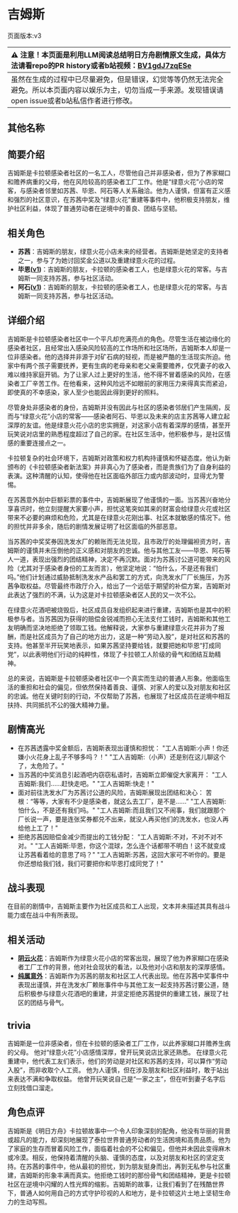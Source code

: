 # 吉姆斯
页面版本:v3
 

| :warning: 注意！本页面是利用LLM阅读总结明日方舟剧情原文生成，具体方法请看repo的PR history或者b站视频：[BV1gdJ7zqESe](https://www.bilibili.com/video/BV1gdJ7zqESe/)         |
|:----------------------------|
| 虽然在生成的过程中已尽量避免，但是错误，幻觉等等仍然无法完全避免。所以本页面内容以娱乐为主，切勿当成一手来源。发现错误请open issue或者b站私信作者进行修改。|



## 其他名称

## 简要介绍
吉姆斯是卡拉顿感染者社区的一名工人，尽管他自己并非感染者，但为了养家糊口和赡养病重的父母，他在风险较高的感染者工厂工作。他是“绿意火花”小店的常客，与感染者邻里如苏茜、毕恩、阿石等人关系融洽。他为人谨慎，但富有正义感和强烈的社区意识，在苏茜中奖及“绿意火花”重建等事件中，他积极支持朋友，维护社区利益，体现了普通劳动者在逆境中的善良、团结与坚韧。
## 相关角色
-   **苏茜**：吉姆斯的朋友，绿意火花小店未来的经营者。吉姆斯是她坚定的支持者之一，参与了为她讨回奖金公道以及重建绿意火花的过程。
-   **毕恩([v1](../chars/extended_char_bi_en.md))**：吉姆斯的朋友，卡拉顿的感染者工人，也是绿意火花的常客。与吉姆斯一同支持苏茜，参与社区活动。
-   **阿石([v1](../chars/extended_char_a_shi.md))**：吉姆斯的朋友，卡拉顿的感染者工人，也是绿意火花的常客。与吉姆斯一同支持苏茜，参与社区活动。
## 详细介绍
吉姆斯是卡拉顿感染者社区中一个平凡却充满亮点的角色。尽管生活在被边缘化的感染者社区，且经常出入感染风险较高的工作场所和社区场所，吉姆斯本人却是一位非感染者。他的选择并非源于对矿石病的轻视，而是被严酷的生活现实所迫。他家中有两个孩子需要抚养，更有生病的老母亲和老父亲需要赡养，仅凭妻子的收入难以维持家庭开销。为了让家人过上更好的生活，他不得不冒着感染的风险，在感染者工厂辛苦工作。在他看来，这种风险远不如眼前的家用压力来得真实而紧迫，即使真的不幸感染，家人至少也能因此得到更好的照料。

尽管身处非感染者的身份，吉姆斯并没有因此与社区的感染者邻居们产生隔阂，反而与“绿意火花”小店的常客——感染者阿石、毕恩以及未来的店主苏茜等人建立起深厚的友谊。他是绿意火花小店的忠实拥趸，对这家小店有着深厚的感情，甚至开玩笑说对店里的熟悉程度超过了自己的家。在社区生活中，他积极参与，是社区情感的重要连接点之一。

卡拉顿复杂的社会环境下，吉姆斯对政策和权力机构持谨慎和怀疑态度。他认为新颁布的《卡拉顿感染者新法案》并非真心为了感染者，而是贵族们为了自身利益的表演。这种清醒的认知，使得他在社区面临外部压力或内部波动时，显得尤为警惕。

在苏茜意外刮中巨额彩票的事件中，吉姆斯展现了他谨慎的一面。当苏茜兴奋地分享喜讯时，他立刻提醒大家要小声，担忧这笔突如其来的财富会给绿意火花或社区带来不必要的麻烦和危险，尤其是在绿意火花刚出事、社区本就敏感的情况下。他的担忧并非多余，随后的剧情发展证明了社区面临的外部恶意。

当苏茜的中奖奖券因洗发水厂的赖账而无法兑现，且市政厅的处理偏袒资方时，吉姆斯的谨慎并未压倒他的正义感和对朋友的忠诚。他与其他工友——毕恩、阿石等人一道，表现出强烈的团结精神，决定不再沉默。面对为苏茜讨公道可能带来的风险（尤其对于感染者身份的工友而言），他坚定地说：“怕什么，不是还有我们吗。”他们计划通过威胁抵制洗发水产品和罢工的方式，向洗发水厂厂长施压，为苏茜争取权益。尽管最终市政厅介入，给出了一个远低于期望的补偿方案，吉姆斯对此表达了强烈的不满，认为这是对卡拉顿感染者区人民的又一次不公。

在绿意火花酒吧被烧毁后，社区成员自发组织起来进行重建，吉姆斯也是其中的积极参与者。当苏茜因为获得的赔偿金锐减而担心无法支付工钱时，吉姆斯和其他工友明确而坚决地拒绝了领取工钱。他解释说，大家参与重建绿意火花并非为了报酬，而是社区成员为了自己的地方出力，这是一种“劳动入股”，是对社区和苏茜的支持。他甚至半开玩笑地表示，如果苏茜坚持要给钱，就要把她和毕恩“打成同党”，以此表明他们行动的纯粹性，体现了卡拉顿工人阶级的骨气和团结互助精神。

总的来说，吉姆斯是卡拉顿感染者社区中一个真实而生动的普通人形象。他面临生活的重担和社会的偏见，但依然保持着善良、谨慎、对家人的爱以及对朋友和社区的忠诚。他在关键时刻的行动，不仅帮助了苏茜，也展现了社区成员在逆境中相互扶持、共同抵抗不公的强大精神力量。
## 剧情高光
*   在苏茜透露中奖金额后，吉姆斯表现出谨慎和担忧：
    "工人吉姆斯:小声！你还嫌小火花身上乱子不够多吗？！"
    "工人吉姆斯:（小声）还是别在这儿聊这个了，太危险了。"
*   当苏茜的中奖消息引起酒吧内窃窃私语时，吉姆斯立即催促大家离开：
    "工人吉姆斯:我们......赶快走吧。"
    "工人吉姆斯:快走！"
*   面对前往洗发水厂为苏茜讨公道的风险，吉姆斯展现出团结和决心：
    苦根：“等等，大家有不少是感染者，就这么去工厂，是不是......”
    "工人吉姆斯:怕什么，不是还有我们吗。"
    "工人吉姆斯:而且我们又不闹事，我们就跟那个厂长说一声，要是连张奖券都兑不出来，就没人再买他们的洗发水，也没人再给他上工了！"
*   拒绝苏茜因赔偿金减少而提出的工钱分配：
    "工人吉姆斯:不对，不对不对不对。"
    "工人吉姆斯:毕恩，你这个混球，怎么连个话都带不明白！这不就变成让苏茜看着给的意思了吗？"
    "工人吉姆斯:苏茜，这回大家可不听你的。要是你还想给我们钱，我们可要把你和毕恩打成同党了！"
## 战斗表现
在目前的剧情中，吉姆斯主要作为社区成员和工人出现，文本并未描述其具有战斗能力或在战斗中有所表现。
## 相关活动
-   **[阴云火花](../stories/act10mini.md)**：吉姆斯作为绿意火花小店的常客出现，展现了他为养家糊口在感染者工厂工作的背景，他对社会现状的看法，以及他对小店和朋友的深厚感情。
-   **[纯属意外](../stories/story_gdglow_set_1.md)**：吉姆斯作为苏茜的朋友和社区工人代表出现。他在苏茜中奖事件中表现出谨慎，并在洗发水厂赖账事件中与其他工友一起支持苏茜讨要公道，随后积极参与绿意火花酒吧的重建，并坚定拒绝苏茜提供的重建工钱，展现了社区的团结与骨气。
## trivia
吉姆斯是一位非感染者，但在卡拉顿的感染者工厂工作，以此养家糊口并赡养生病的父母。
他对“绿意火花”小店感情深厚，曾开玩笑说店比家还熟悉。
在绿意火花重建中，他代表工友们表示，他们的劳动是对社区和苏茜的支持，可以算作“劳动入股”，而非收取个人工资。
他为人谨慎，但在涉及朋友和社区利益时，敢于站出来表达不满和争取权益。
他曾开玩笑说自己是“一家之主”，但在听到妻子名字后立刻找借口溜走。
## 角色点评
吉姆斯是《明日方舟》卡拉顿故事中一个令人印象深刻的配角，他没有华丽的背景或超凡的能力，却深刻地展现了泰拉世界普通劳动者的生活困境和高贵品质。他为了家庭的生存而冒着风险工作，面临着社会的不公和偏见，但他并未因此变得麻木或冷漠。相反，他保持着清醒的头脑、谨慎的态度，以及对朋友和社区的坚定支持。在苏茜的事件中，他从最初的担忧，到为朋友挺身而出，再到无私参与社区重建，吉姆斯的形象丰满而真实。他拒绝工钱时的那份骨气和团结精神，更是卡拉顿社区在逆境中闪耀的人性光辉的缩影。吉姆斯的故事，让我们看到了在残酷世界下，普通人如何用自己的方式守护珍视的人和地方，是卡拉顿这片土地上坚韧生命力的生动写照。